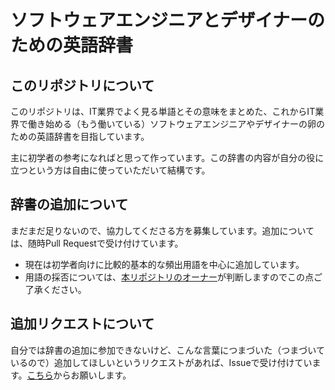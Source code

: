 # ソフトウェアエンジニアとデザイナーのための英語辞書
## このリポジトリについて
このリポジトリは、IT業界でよく見る単語とその意味をまとめた、これからIT業界で働き始める（もう働いている）ソフトウェアエンジニアやデザイナーの卵のための英語辞書を目指しています。

主に初学者の参考になればと思って作っています。この辞書の内容が自分の役に立つという方は自由に使っていただいて結構です。

## 辞書の追加について
まだまだ足りないので、協力してくださる方を募集しています。追加については、随時Pull Requestで受け付けています。

- 現在は初学者向けに比較的基本的な頻出用語を中心に追加しています。
- 用語の採否については、[本リポジトリのオーナー](https://github.com/kwaka1208)が判断しますのでこの点ご了承ください。

## 追加リクエストについて
自分では辞書の追加に参加できないけど、こんな言葉につまづいた（つまづいているので）追加してほしいというリクエストがあれば、Issueで受け付けています。[こちら](https://github.com/kwaka1208/essential_words_for_engineers_and_designers/issues/new?assignees=&labels=&projects=&template=%E7%94%A8%E8%AA%9E%E3%81%AE%E8%BF%BD%E5%8A%A0%E3%83%AA%E3%82%AF%E3%82%A8%E3%82%B9%E3%83%88.md&title=%E7%94%A8%E8%AA%9E%E8%BF%BD%E5%8A%A0%EF%BC%9A)からお願いします。


